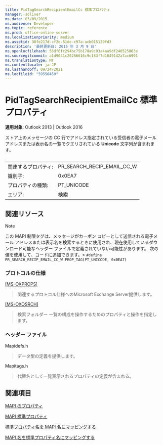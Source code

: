 ```yaml
---
title: PidTagSearchRecipientEmailCc 標準プロパティ
manager: soliver
ms.date: 03/09/2015
ms.audience: Developer
ms.topic: reference
ms.prod: office-online-server
ms.localizationpriority: medium
ms.assetid: 38fe217d-cf2e-51de-c97a-acb015129fd3
description: '最終更新日: 2015 年 3 月 9 日'
ms.openlocfilehash: 56df6fc294bc75b178a9c03a4aa9df240525863e
ms.sourcegitcommit: a1d9041c20256616c9c183f7d1049142a7ac6991
ms.translationtype: MT
ms.contentlocale: ja-JP
ms.lasthandoff: 09/24/2021
ms.locfileid: "59550450"
---
```

# <a name="pidtagsearchrecipientemailcc-canonical-property"></a>PidTagSearchRecipientEmailCc 標準プロパティ

  
  
**適用対象**: Outlook 2013 | Outlook 2016 
  
ストア上のメッセージの CC 行でアドレス指定されている受信者の電子メール アドレスまたは表示名の一覧でクエリされている **Unicode** 文字列が含まれます。 
  
## 

|||
|:-----|:-----|
|関連するプロパティ:  <br/> |PR_SEARCH_RECIP_EMAIL_CC_W  <br/> |
|識別子:  <br/> |0x0EA7  <br/> |
|プロパティの種類:  <br/> |PT_UNICODE  <br/> |
|エリア:  <br/> |検索  <br/> |
   
## <a name="related-resources"></a>関連リソース

> [!NOTE]
> この MAPI 制限タグは、メッセージがカーボン コピーとして送信される電子メール アドレスまたは表示名を検索するときに使用され、現在使用しているダウンロード可能なヘッダー ファイルで定義されていない可能性があります。 次の値を使用して、コードに追加できます。>  `#define PR_SEARCH_RECIP_EMAIL_CC_W PROP_TAG(PT_UNICODE, 0x0EA7)`
  
### <a name="protocol-specifications"></a>プロトコルの仕様

[[MS-OXPROPS]](https://msdn.microsoft.com/library/f6ab1613-aefe-447d-a49c-18217230b148%28Office.15%29.aspx)
  
> 関連するプロトコル仕様へのMicrosoft Exchange Server提供します。
    
[[MS-OXOSRCH]](https://msdn.microsoft.com/library/c72e49b8-78c7-4483-ad65-e46e9133673b%28Office.15%29.aspx)
  
> 検索フォルダー 一覧の構成を操作するためのプロパティと操作を指定します。
    
### <a name="header-files"></a>ヘッダー ファイル

Mapidefs.h
  
> データ型の定義を提供します。
    
Mapitags.h
  
> 代替名として一覧表示されるプロパティの定義が含まれる。
    
## <a name="see-also"></a>関連項目



[MAPI のプロパティ](mapi-properties.md)
  
[MAPI 標準プロパティ](mapi-canonical-properties.md)
  
[標準プロパティ名を MAPI 名にマッピングする](mapping-canonical-property-names-to-mapi-names.md)
  
[MAPI 名を標準プロパティ名にマッピングする](mapping-mapi-names-to-canonical-property-names.md)

